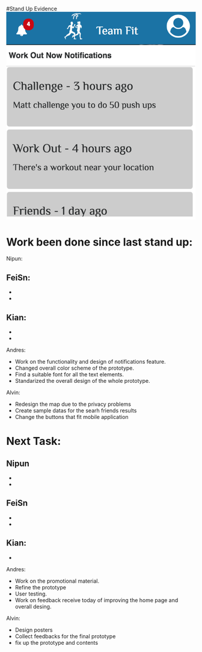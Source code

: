 #Stand Up Evidence
![Notification](image/notification.png)
![Notification2](image/notification2.png)



# Work been done since last stand up:

Nipun:

FeiSn:
-  
- 
-


Kian:
- 
- 
- 


Andres:
- Work on the functionality and design of notifications feature.
- Changed overall color scheme of the prototype.
- Find a suitable font for all the text elements.
- Standarized the overall design of the whole prototype.

Alvin:
- Redesign the map due to the privacy problems
- Create sample datas for the searh friends results 
- Change the buttons that fit mobile application


# Next Task:

Nipun
-
-
-

FeiSn
- 
- 
- 

Kian:
-
-

Andres:
- Work on the promotional material.
- Refine the prototype
- User testing.
- Work on feedback receive today of improving the home page and overall desing.

Alvin:
- Design posters
- Collect feedbacks for the final prototype 
- fix up the prototype and contents 


